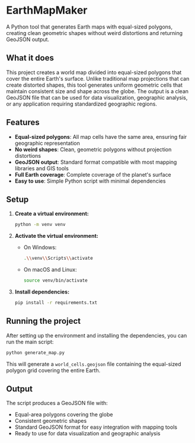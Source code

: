 # EarthMapMaker

A Python tool that generates Earth maps with equal-sized polygons, creating clean geometric shapes without weird distortions and returning GeoJSON output.

## What it does

This project creates a world map divided into equal-sized polygons that cover the entire Earth's surface. Unlike traditional map projections that can create distorted shapes, this tool generates uniform geometric cells that maintain consistent size and shape across the globe. The output is a clean GeoJSON file that can be used for data visualization, geographic analysis, or any application requiring standardized geographic regions.

## Features

- **Equal-sized polygons**: All map cells have the same area, ensuring fair geographic representation
- **No weird shapes**: Clean, geometric polygons without projection distortions
- **GeoJSON output**: Standard format compatible with most mapping libraries and GIS tools
- **Full Earth coverage**: Complete coverage of the planet's surface
- **Easy to use**: Simple Python script with minimal dependencies

## Setup

1.  **Create a virtual environment:**
    ```bash
    python -m venv venv
    ```

2.  **Activate the virtual environment:**
    -   On Windows:
        ```bash
        .\\venv\\Scripts\\activate
        ```
    -   On macOS and Linux:
        ```bash
        source venv/bin/activate
        ```

3.  **Install dependencies:**
    ```bash
    pip install -r requirements.txt
    ```

## Running the project

After setting up the environment and installing the dependencies, you can run the main script:

```bash
python generate_map.py
```

This will generate a `world_cells.geojson` file containing the equal-sized polygon grid covering the entire Earth.

## Output

The script produces a GeoJSON file with:
- Equal-area polygons covering the globe
- Consistent geometric shapes
- Standard GeoJSON format for easy integration with mapping tools
- Ready to use for data visualization and geographic analysis 